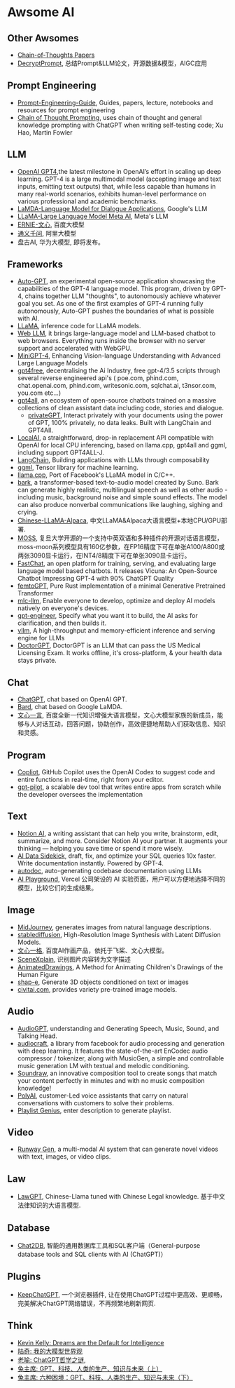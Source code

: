 # Awsome AI

## Other Awsomes

- [Chain-of-Thoughts Papers](https://github.com/Timothyxxx/Chain-of-ThoughtsPapers)
- [DecryptPrompt](https://github.com/DSXiangLi/DecryptPrompt), 总结Prompt&LLM论文，开源数据&模型，AIGC应用

## Prompt Engineering

- [Prompt-Engineering-Guide](https://github.com/dair-ai/Prompt-Engineering-Guide), Guides, papers, lecture, notebooks and resources for prompt engineering
- [Chain of Thought Prompting](https://martinfowler.com/articles/2023-chatgpt-xu-hao.html), uses chain of thought and general knowledge prompting with ChatGPT when writing self-testing code; Xu Hao, Martin Fowler
  
## LLM
- [OpenAI GPT4](https://openai.com/research/gpt-4),the latest milestone in OpenAI’s effort in scaling up deep learning. GPT-4 is a large multimodal model (accepting image and text inputs, emitting text outputs) that, while less capable than humans in many real-world scenarios, exhibits human-level performance on various professional and academic benchmarks.
- [LaMDA-Language Model for Dialogue Applications](https://blog.google/technology/ai/lamda/), Google's LLM
- [LLaMA-Large Language Model Meta AI](https://ai.facebook.com/blog/large-language-model-llama-meta-ai/), Meta's LLM
- [ERNIE-文心](https://wenxin.baidu.com/), 百度大模型
- [通义千问](https://tongyi.aliyun.com/), 阿里大模型
- 盘古AI, 华为大模型, 即将发布。

## Frameworks
- [Auto-GPT](https://github.com/Significant-Gravitas/Auto-GPT), an experimental open-source application showcasing the capabilities of the GPT-4 language model. This program, driven by GPT-4, chains together LLM "thoughts", to autonomously achieve whatever goal you set. As one of the first examples of GPT-4 running fully autonomously, Auto-GPT pushes the boundaries of what is possible with AI.
- [LLaMA](https://github.com/facebookresearch/llama), inference code for LLaMA models.
- [Web LLM](https://github.com/mlc-ai/web-llm), it brings large-language model and LLM-based chatbot to web browsers. Everything runs inside the browser with no server support and accelerated with WebGPU. 
- [MiniGPT-4](https://github.com/Vision-CAIR/MiniGPT-4), Enhancing Vision-language Understanding with Advanced Large Language Models
- [gpt4free](https://github.com/xtekky/gpt4free), decentralising the Ai Industry, free gpt-4/3.5 scripts through several reverse engineered api's ( poe.com, phind.com, chat.openai.com, phind.com, writesonic.com, sqlchat.ai, t3nsor.com, you.com etc...)
- [gpt4all](https://github.com/nomic-ai/gpt4all), an ecosystem of open-source chatbots trained on a massive collections of clean assistant data including code, stories and dialogue.
  - [privateGPT](https://github.com/imartinez/privateGPT), Interact privately with your documents using the power of GPT, 100% privately, no data leaks. Built with LangChain and GPT4All.
- [LocalAI](https://github.com/go-skynet/LocalAI), a straightforward, drop-in replacement API compatible with OpenAI for local CPU inferencing, based on llama.cpp, gpt4all and ggml, including support GPT4ALL-J.
- [LangChain](https://github.com/langchain-ai/langchain), Building applications with LLMs through composability
- [ggml](https://github.com/ggerganov/ggml), Tensor library for machine learning.
- [llama.cpp](https://github.com/ggerganov/llama.cpp), Port of Facebook's LLaMA model in C/C++.
- [bark](https://github.com/suno-ai/bark), a transformer-based text-to-audio model created by Suno. Bark can generate highly realistic, multilingual speech as well as other audio - including music, background noise and simple sound effects. The model can also produce nonverbal communications like laughing, sighing and crying. 
- [Chinese-LLaMA-Alpaca](https://github.com/ymcui/Chinese-LLaMA-Alpaca), 中文LLaMA&Alpaca大语言模型+本地CPU/GPU部署.
- [MOSS](https://github.com/OpenLMLab/MOSS), 复旦大学开源的一个支持中英双语和多种插件的开源对话语言模型，moss-moon系列模型具有160亿参数，在FP16精度下可在单张A100/A800或两张3090显卡运行，在INT4/8精度下可在单张3090显卡运行。
- [FastChat](https://github.com/lm-sys/FastChat), an open platform for training, serving, and evaluating large language model based chatbots. It releases Vicuna: An Open-Source Chatbot Impressing GPT-4 with 90% ChatGPT Quality
- [femtoGPT](https://github.com/keyvank/femtoGPT), Pure Rust implementation of a minimal Generative Pretrained Transformer
- [mlc-llm](https://github.com/mlc-ai/mlc-llm), Enable everyone to develop, optimize and deploy AI models natively on everyone's devices.
- [gpt-engineer](https://github.com/AntonOsika/gpt-engineer), Specify what you want it to build, the AI asks for clarification, and then builds it.
- [vllm](https://github.com/vllm-project/vllm), A high-throughput and memory-efficient inference and serving engine for LLMs
- [DoctorGPT](https://github.com/llSourcell/DoctorGPT), DoctorGPT is an LLM that can pass the US Medical Licensing Exam. It works offline, it's cross-platform, & your health data stays private.

## Chat
- [ChatGPT](https://chat.openai.com/chat), chat based on OpenAI GPT.
- [Bard](https://bard.google.com/), chat based on Google LaMDA.
- [文心一言](https://yiyan.baidu.com/), 百度全新一代知识增强大语言模型，文心大模型家族的新成员，能够与人对话互动，回答问题，协助创作，高效便捷地帮助人们获取信息、知识和灵感。

## Program
- [Copliot](https://github.com/features/copilot/), GitHub Copilot uses the OpenAI Codex to suggest code and entire functions in real-time, right from your editor.
- [gpt-pilot](https://github.com/Pythagora-io/gpt-pilot), a scalable dev tool that writes entire apps from scratch while the developer oversees the implementation

## Text
- [Notion AI](https://www.notion.so/), a writing assistant that can help you write, brainstorm, edit, summarize, and more. Consider Notion AI your partner. It augments your thinking — helping you save time or spend it more wisely.
- [‍AI Data Sidekick](https://www.airops.com/sidekick), draft, fix, and optimize your SQL queries 10x faster. Write documentation instantly. Powered by GPT-4.
- [autodoc](https://github.com/context-labs/autodoc), auto-generating codebase documentation using LLMs
- [AI Playground](https://play.vercel.ai/), Vercel 公司架设的 AI 实验页面，用户可以方便地选择不同的模型，比较它们的生成结果。

## Image
- [MidJourney](https://midjourney.com/), generates images from natural language descriptions.
- [stablediffusion](https://github.com/Stability-AI/stablediffusion), High-Resolution Image Synthesis with Latent Diffusion Models.
- [文心一格](https://yige.baidu.com/), 百度AI作画产品，依托于飞桨、文心大模型。
- [SceneXplain](https://scenex.jina.ai/), 识别图片内容转为文字描述
- [AnimatedDrawings](https://github.com/facebookresearch/AnimatedDrawings), A Method for Animating Children's Drawings of the Human Figure
- [shap-e](https://github.com/openai/shap-e), Generate 3D objects conditioned on text or images
- [civitai.com](https://civitai.com/), provides variety pre-trained image models.

## Audio
- [AudioGPT](https://github.com/AIGC-Audio/AudioGPT), understanding and Generating Speech, Music, Sound, and Talking Head.
- [audiocraft](https://github.com/facebookresearch/audiocraft), a library from facebook for audio processing and generation with deep learning. It features the state-of-the-art EnCodec audio compressor / tokenizer, along with MusicGen, a simple and controllable music generation LM with textual and melodic conditioning.
- [Soundraw](https://soundraw.io/), an innovative composition tool to create songs that match your content perfectly in minutes and with no music composition knowledge!
- [PolyAI](https://poly.ai/), customer-Led voice assistants that carry on natural conversations with customers to solve their problems.
- [Playlist Genius](https://www.playlistgeniusai.com/), enter description to generate playlist.

## Video 
- [Runway Gen](https://research.runwayml.com/gen2), a multi-modal AI system that can generate novel videos with text, images, or video clips.

## Law
- [LawGPT](https://github.com/pengxiao-song/LaWGPT), Chinese-Llama tuned with Chinese Legal knowledge. 基于中文法律知识的大语言模型.

## Database
- [Chat2DB](https://github.com/alibaba/Chat2DB), 智能的通用数据库工具和SQL客户端（General-purpose database tools and SQL clients with AI (ChatGPT)）

## Plugins
- [KeepChatGPT](https://github.com/xcanwin/KeepChatGPT), 一个浏览器插件, 让在使用ChatGPT过程中更高效、更顺畅，完美解决ChatGPT网络错误，不再频繁地刷新网页.

## Think
- [Kevin Kelly: Dreams are the Default for Intelligence](https://kk.org/thetechnium/dreams-are-the-default-for-intelligence/)
- [陆奇: 我的大模型世界观](https://mp.weixin.qq.com/s/_ZvyxRpgIA4L4pqfcQtPTQ)
- [老喻: ChatGPT哲学之谜](https://mp.weixin.qq.com/s/b6icSbY2OA7BAVbuR8DhCw), 
- [兔主席: GPT、科技、人类的生产、知识与未来（上）](https://mp.weixin.qq.com/s/EKwKoMLCR25CqQVFrEuEgg)
- [兔主席: 六种困境：GPT、科技、人类的生产、知识与未来（下）](https://mp.weixin.qq.com/s/vegZOl7ZoZBRDxS-gTqfAQ)

